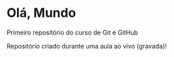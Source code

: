 # Olá, Mundo
 Primeiro repositório do curso de Git e GitHub

 Repositório criado durante uma aula ao vivo (gravada)!
